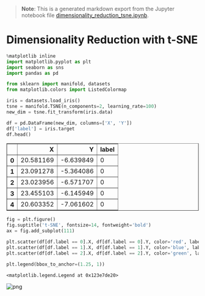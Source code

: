 >**Note**: This is a generated markdown export from the Jupyter notebook file [dimensionality_reduction_tsne.ipynb](dimensionality_reduction_tsne.ipynb).

# Dimensionality Reduction with t-SNE


```python
%matplotlib inline
import matplotlib.pyplot as plt
import seaborn as sns
import pandas as pd

from sklearn import manifold, datasets
from matplotlib.colors import ListedColormap

```


```python
iris = datasets.load_iris()
tsne = manifold.TSNE(n_components=2, learning_rate=100)
new_dim = tsne.fit_transform(iris.data)
```


```python
df = pd.DataFrame(new_dim, columns=['X', 'Y'])
df['label'] = iris.target
df.head()
```




<div>
<table border="1" class="dataframe">
  <thead>
    <tr style="text-align: right;">
      <th></th>
      <th>X</th>
      <th>Y</th>
      <th>label</th>
    </tr>
  </thead>
  <tbody>
    <tr>
      <th>0</th>
      <td>20.581169</td>
      <td>-6.639849</td>
      <td>0</td>
    </tr>
    <tr>
      <th>1</th>
      <td>23.091278</td>
      <td>-5.364086</td>
      <td>0</td>
    </tr>
    <tr>
      <th>2</th>
      <td>23.023956</td>
      <td>-6.571707</td>
      <td>0</td>
    </tr>
    <tr>
      <th>3</th>
      <td>23.455103</td>
      <td>-6.145949</td>
      <td>0</td>
    </tr>
    <tr>
      <th>4</th>
      <td>20.603352</td>
      <td>-7.061602</td>
      <td>0</td>
    </tr>
  </tbody>
</table>
</div>




```python
fig = plt.figure()
fig.suptitle('t-SNE', fontsize=14, fontweight='bold')
ax = fig.add_subplot(111)

plt.scatter(df[df.label == 0].X, df[df.label == 0].Y, color='red', label=iris.target_names[0])
plt.scatter(df[df.label == 1].X, df[df.label == 1].Y, color='blue', label=iris.target_names[1])
plt.scatter(df[df.label == 2].X, df[df.label == 2].Y, color='green', label=iris.target_names[2])

plt.legend(bbox_to_anchor=(1.25, 1))
```




    <matplotlib.legend.Legend at 0x123e7de20>




    
![png](dimensionality_reduction_tsne_files/dimensionality_reduction_tsne_4_1.png)
    
